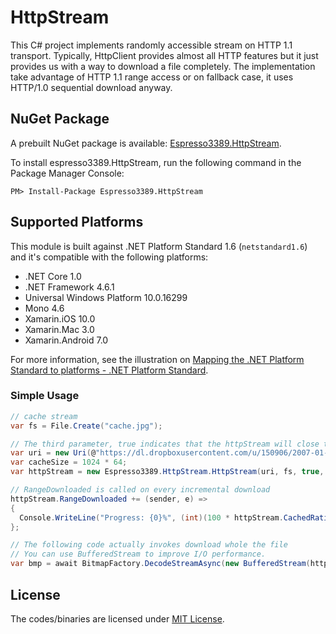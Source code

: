 HttpStream
==========
This C# project implements randomly accessible stream on HTTP 1.1 transport.
Typically, HttpClient provides almost all HTTP features but it just provides us with a way to download a file completely.
The implementation take advantage of HTTP 1.1 range access or on fallback case, it uses HTTP/1.0 sequential download anyway.

## NuGet Package
A prebuilt NuGet package is available: [Espresso3389.HttpStream](https://www.nuget.org/packages/Espresso3389.HttpStream/).

To install espresso3389.HttpStream, run the following command in the Package Manager Console:
```
PM> Install-Package Espresso3389.HttpStream
```

## Supported Platforms
This module is built against .NET Platform Standard 1.6 (`netstandard1.6`) and it's compatible with the following platforms:

- .NET Core 1.0
- .NET Framework 4.6.1
- Universal Windows Platform 10.0.16299
- Mono 4.6
- Xamarin.iOS 10.0
- Xamarin.Mac 3.0
- Xamarin.Android 7.0

For more information, see the illustration on [Mapping the .NET Platform Standard to platforms - .NET Platform Standard](https://github.com/dotnet/corefx/blob/master/Documentation/architecture/net-platform-standard.md#mapping-the-net-platform-standard-to-platforms).

### Simple Usage
```cs
// cache stream
var fs = File.Create("cache.jpg");

// The third parameter, true indicates that the httpStream will close the cache stream.
var uri = new Uri(@"https://dl.dropboxusercontent.com/u/150906/2007-01-28%2006.04.05.JPG");
var cacheSize = 1024 * 64;
var httpStream = new Espresso3389.HttpStream.HttpStream(uri, fs, true, cacheSize, null);

// RangeDownloaded is called on every incremental download
httpStream.RangeDownloaded += (sender, e) =>
{
  Console.WriteLine("Progress: {0}%", (int)(100 * httpStream.CachedRatio));
};

// The following code actually invokes download whole the file
// You can use BufferedStream to improve I/O performance.
var bmp = await BitmapFactory.DecodeStreamAsync(new BufferedStream(httpStream, cacheSize));
```

## License
The codes/binaries are licensed under [MIT License](https://github.com/espresso3389/HttpStream/blob/master/LICENSE).
